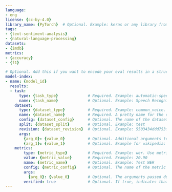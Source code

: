 ```yaml
---
language:
- eng
license: {cc-by-4.0}  
library_name: {PyTorch}  # Optional. Example: keras or any library from https://github.com/huggingface/hub-docs/blob/main/js/src/lib/interfaces/Libraries.ts
tags:
- {text-sentiment-analysis}
- {natural-language-processing}
datasets:
- {imdb}
metrics:
- {accuracy}
- {f1}

# Optional. Add this if you want to encode your eval results in a structured way.
model-index:
- name: {model_id}
  results:
  - task:
      type: {task_type}             # Required. Example: automatic-speech-recognition
      name: {task_name}             # Optional. Example: Speech Recognition
    dataset:
      type: {dataset_type}          # Required. Example: common_voice. Use dataset id from https://hf.co/datasets
      name: {dataset_name}          # Required. A pretty name for the dataset. Example: Common Voice (French)
      config: {dataset_config}      # Optional. The name of the dataset configuration used in `load_dataset()`. Example: fr in `load_dataset("common_voice", "fr")`. See the `datasets` docs for more info: https://huggingface.co/docs/datasets/package_reference/loading_methods#datasets.load_dataset.name
      split: {dataset_split}        # Optional. Example: test
      revision: {dataset_revision}  # Optional. Example: 5503434ddd753f426f4b38109466949a1217c2bb
      args:
        {arg_0}: {value_0}          # Optional. Additional arguments to `load_dataset()`. Example for wikipedia: language: en
        {arg_1}: {value_1}          # Optional. Example for wikipedia: date: 20220301
    metrics:
        type: {metric_type}         # Required. Example: wer. Use metric id from https://hf.co/metrics
        value: {metric_value}       # Required. Example: 20.90
        name: {metric_name}         # Optional. Example: Test WER
        config: {metric_config}     # Optional. The name of the metric configuration used in `load_metric()`. Example: bleurt-large-512 in `load_metric("bleurt", "bleurt-large-512")`. See the `datasets` docs for more info: https://huggingface.co/docs/datasets/v2.1.0/en/loading#load-configurations
        args:
          {arg_0}: {value_0}        # Optional. The arguments passed during `Metric.compute()`. Example for `bleu`: max_order: 4
        verified: true              # Optional. If true, indicates that evaluation was generated by Hugging Face (vs. self-reported).
---
```

